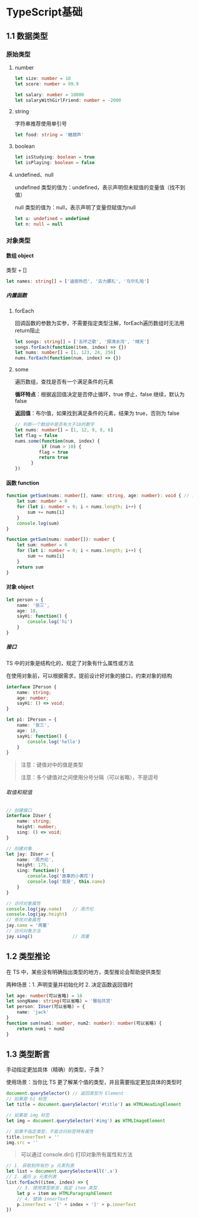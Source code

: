 # TypeScript基础

## 1.1 数据类型

### 原始类型

1. number

   ```typescript
   let size: number = 18
   let score: number = 99.9
   
   let salary: number = 10000
   let salaryWithGirlFriend: number = -2000
   ```

2. string

   字符串推荐使用单引号

   ```typescript
   let food: string = '糖葫芦'
   ```

3. boolean

   ```typescript
   let isStudying: boolean = true
   let isPlaying: boolean = false
   ```

4. undefined、null

   undefined 类型的值为：undefined，表示声明但未赋值的变量值（找不到值）

   null 类型的值为：null，表示声明了变量但赋值为null

   ```typescript
   let u: undefined = undefined
   let n: null = null
   ```

### 对象类型

#### 数组 object

类型 + []

```typescript
let names: string[] = ['迪丽热巴', '古力娜扎', '马尔扎哈']
```

##### 内置函数

1. forEach

   回调函数的参数为实参，不需要指定类型注解，forEach遍历数组时无法用return阻止

   ```typescript
   let songs: string[] = ['五环之歌', '探清水河', '晴天']
   songs.forEach(function(item, index) => {})
   let nums: number[] = [1, 123, 24, 256]
   nums.forEach(function(num, index) => {})
   ```

2. some

   遍历数组，查找是否有一个满足条件的元素

   **循环特点**：根据返回值决定是否停止循环，true 停止，false 继续，默认为 false

   **返回值**：布尔值，如果找到满足条件的元素，结果为 true，否则为 false

   ```typescript
   // 判断一个数组中是否有大于10的数字
   let nums: number[] = [1, 12, 9, 8, 6]
   let flag = false
   nums.some(function(num, index) {
             if (num > 10) {
       		flag = true
       		return true
   		 }
   })
   
   ```

   

#### 函数 function

```typescript
function getSum(nums: number[], name: string, age: number): void { // 无返回值
    let sum: number = 0
    for (let i: number = 0; i < nums.length; i++) {
        sum += nums[i]
    }
    console.log(sum)
}

function getSum(nums: number[]): number {
    let sum: number = 0
    for (let i: number = 0; i < nums.length; i++) {
        sum += nums[i]
    }
    return sum
}
```

#### 对象 object

```typescript
let person = {
    name: '张三',
    age: 18,
    sayHi: function() {
        console.log('hi')
    }
}
```

##### 接口

TS 中的对象是结构化的，规定了对象有什么属性或方法

在使用对象前，可以根据需求，提前设计好对象的接口，约束对象的结构

```typescript
interface IPerson {
    name: string;
    age: number;
    sayHi: () => void;
}

let p1: IPerson = {
    name: '张三',
    age: 18,
    sayHi: function() {
        console.log('hello')
    }
}
```

> 注意：键值对中的值是类型
>
> 注意：多个键值对之间使用分号分隔（可以省略），不是逗号

###### 取值和赋值

```typescript
// 创建接口
interface IUser {
    name: string;
    height: number;
    sing: () => void;
}

// 创建对象
let jay: IUser = {
    name: '周杰伦',
    height: 175,
    sing: function() {
        console.log('故事的小黄花')
        console.log('我是', this.name)
    }
}

// 访问对象属性
console.log(jay.name)    // 周杰伦
console.log(jay.height)
// 修改对象属性
jay.name = '周董'
// 访问对象方法
jay.sing()               // 周董
```



## 1.2 类型推论

在 TS 中，某些没有明确指出类型的地方，类型推论会帮助提供类型

两种场景：1. 声明变量并初始化时 2. 决定函数返回值时

```typescript
let age: number(可以省略) = 18
let songName: string(可以省略) = '雅俗共赏'
let person: IUser(可以省略) = {
    name: 'jack'
}
function sum(num1: number, num2: number): number(可以省略) {
    return num1 + num2
}
```

## 1.3 类型断言

手动指定更加具体（精确）的类型，子类？

使用场景：当你比 TS 更了解某个值的类型，并且需要指定更加具体的类型时

```typescript
document.querySelector() // 返回类型为 Element
// 如果是 h1 标签
let title = document.querySelector('#title') as HTMLHeadingElement

// 如果是 img 标签
let img = document.querySelector('#img') as HTMLImageElement

// 如果不指定类型，不能访问标签特有属性
title.innerText = ''
img.src = '' 
```

> 可以通过 console.dir() 打印对象所有属性和方法

```typescript
// 1. 获取到所有的 p 元素列表
let list = document.querySelectorAll('.a')
// 2. 遍历 p 元素列表
list.forEach((item, index) => {
    // 3. 使用类型断言，指定 item 类型
    let p = item as HTMLParagraphElement
    // 4. 替换 innerText
    p.innerText = '[' + index + ']' + p.innerText
})

```



